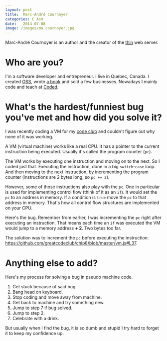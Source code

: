 ```yaml
---
layout: post
title:  Marc-André Cournoyer
categories: C Asm
date:   2014-07-08
image: /images/ma.cournoyer.jpg
---
```

Marc-André Cournoyer is an author and the creator of the [thin](http://code.macournoyer.com/thin/) web server.

<!-- more -->

# Who are you?

I'm a software developer and entrepreneur. I live in Quebec, Canada.
I created [OSS](http://code.macournoyer.com/thin/), wrote [a book](http://createyourproglang.com/) and sold a few businesses.
Nowadays I mainly code and teach at [Coded](http://codedinc.com/).

# What's the hardest/funniest bug you've met and how did you solve it?

I was recently coding a VM for my [code club](http://www.greatcodeclub.com/) and couldn't figure out why none of it was working.

A VM (virtual machine) works like a real CPU. It has a pointer to the current instruction being executed. Usually it's called the program counter (`pc`).

The VM works by executing one instruction and moving on to the next. So I coded just that. Executing the instruction, done in a big `switch`-`case` loop. And then moving to the next instruction, by incrementing the program counter (instructions are 2 bytes long, so `pc += 2`).

However, some of those instructions also play with the `pc`. One in particular is used for implementing control flow (think of it as an `if`). It would set the `pc` to an address in memory. If a condition is `true` move the `pc` to that address in memory. That's how all control flow structures are implemented on your CPU.

Here's the bug. Remember from earlier, I was incrementing the `pc` right after executing an instruction. That means each time an `if` was executed the VM would jump to a memory address **+ 2**. Two bytes too far.

The solution was to increment the `pc` before executing the instruction: https://github.com/greatcodeclub/chip8/blob/master/vm.js#L37.

# Anything else to add?

Here's my process for solving a bug in pseudo machine code.

1. Get stuck because of said bug.
2. Bang head on keyboard.
3. Stop coding and move away from machine.
4. Get back to machine and try something new.
5. Jump to step 7 if bug solved.
6. Jump to step 2.
7. Celebrate with a drink.

But usually when I find the bug, it is so dumb and stupid I try hard to forget it to keep my confidence up.
